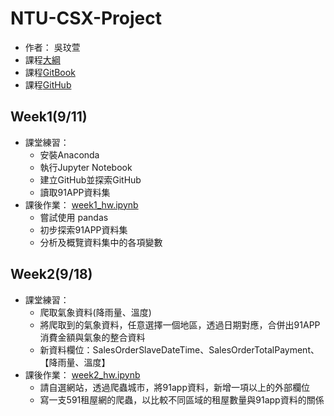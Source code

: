 # NTU-CSX-Project

* 作者： 吳玟萱
*  課程[大綱](https://csx.aca.ntu.edu.tw/modules/index.php?csn=e76981&default_fun=syllabus&current_lang=chinese)
*  課程[GitBook](https://pecu.gitbooks.io/python_/content/)
*  課程[GitHub](https://github.com/NTU-CSX-Project/107-1PythonSampleCode)

## Week1(9/11)

* 課堂練習：
    *  安裝Anaconda
    *  執行Jupyter Notebook
    *  建立GitHub並探索GitHub
    *  讀取91APP資料集
*  課後作業： [week1_hw.ipynb](https://github.com/chloe8599/NTU-CSX-Project/blob/master/week1/week1_hw.ipynb)
    *  嘗試使用 pandas
    *  初步探索91APP資料集
    *  分析及概覽資料集中的各項變數

## Week2(9/18)

* 課堂練習：
    *  爬取氣象資料(降雨量、溫度)
    *  將爬取到的氣象資料，任意選擇一個地區，透過日期對應，合併出91APP消費金額與氣象的整合資料
    *  新資料欄位：SalesOrderSlaveDateTime、SalesOrderTotalPayment、【降雨量、溫度】
*  課後作業： [week2_hw.ipynb](https://github.com/chloe8599/NTU-CSX-Project/blob/master/week2/week2_hw.ipynb)
    *  請自選網站，透過爬蟲城市，將91app資料，新增一項以上的外部欄位
    *  寫一支591租屋網的爬蟲，以比較不同區域的租屋數量與91app資料的關係

